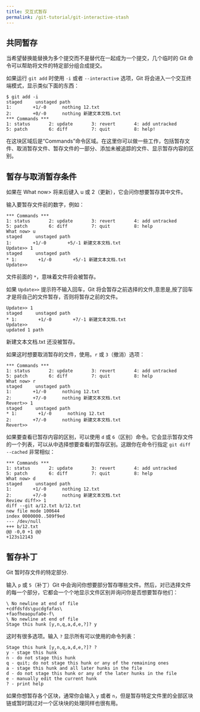 ```yaml
---
title: 交互式暂存
permalink: /git-tutorial/git-interactive-stash
---
```


## 共同暂存

当希望替换能替换为多个提交而不是替代在一起成为一个提交，几个临时的 Git 命令可以帮助将文件的特定部分组合成提交。

如果运行 `git add` 时使用 `-i` 或者 `--interactive` 选项，Git 将会进入一个交互终端模式，显示类似下面的东西：

```shell
$ git add -i
staged     unstaged path
1:        +1/-0      nothing 12.txt
2:        +0/-0      nothing 新建文本文档.txt
*** Commands ***
1: status       2: update       3: revert       4: add untracked
5: patch        6: diff         7: quit         8: help!

```

在这块区域后是“Commands”命令区域。在这里你可以做一些工作，包括暂存文件、取消暂存文件、暂存文件的一部分、添加未被追踪的文件、显示暂存内容的区别。

## 暂存与取消暂存条件

如果在 What now> 将来后键入 u 或 2（更新），它会问你想要暂存其中文件。

输入要暂存文件前的数字，例如：

```shell
*** Commands ***
1: status       2: update       3: revert       4: add untracked
5: patch        6: diff         7: quit         8: help
What now> u
staged     unstaged path
1:        +1/-0        +5/-1 新建文本文档.txt
Update>> 1
staged     unstaged path
* 1:        +1/-0        +5/-1 新建文本文档.txt
Update>>
```

文件前面的 `*`，意味着文件将会被暂存。

如果 `Update>>` 提示符不输入回车，Git 将会暂存之前选择的文件,意思是,按了回车才是将自己的文件暂存，否则将暂存之前的文件。

```shell
Update>> 1
staged     unstaged path
* 1:        +1/-0        +7/-1 新建文本文档.txt
Update>>
updated 1 path
```

新建文本文档.txt 还没被暂存。

如果这时想要取消暂存的文件，使用。`r` 或 `3`（撤消）选项：

```shell
*** Commands ***
1: status       2: update       3: revert       4: add untracked
5: patch        6: diff         7: quit         8: help
What now> r
staged     unstaged path
1:        +1/-0      nothing 12.txt
2:        +7/-0      nothing 新建文本文档.txt
Revert>> 1
staged     unstaged path
* 1:        +1/-0      nothing 12.txt
2:        +7/-0      nothing 新建文本文档.txt
Revert>>
```

如果要查看已暂存内容的区别，可以使用 `d` 或 `6`（区别）命令。它会显示暂存文件的一个列表，可以从中选择想要查看的暂存区别。这跟你在命令行指定 `git diff --cached` 非常相似：

```shell
*** Commands ***
1: status       2: update       3: revert       4: add untracked
5: patch        6: diff         7: quit         8: help
What now> d
staged     unstaged path
1:        +1/-0      nothing 12.txt
2:        +7/-0      nothing 新建文本文档.txt
Review diff>> 1
diff --git a/12.txt b/12.txt
new file mode 100644
index 0000000..509f9ed
--- /dev/null
+++ b/12.txt
@@ -0,0 +1 @@
+123s12143
```

## 暂存补丁

Git 暂时存文件的特定部分.

输入 `p` 或 `5`（补丁）Git 中会询问你想要部分暂存哪些文件。然后，对已选择文件的每一个部分，它都会一个个地显示文件区别并询问你是否想要暂存他们：

```shell
\ No newline at end of file
+cdfdsfds\gucdgfafas\
+faofheaopufa0e-f\
\ No newline at end of file
Stage this hunk [y,n,q,a,d,e,?]? y
```

这时有很多选项。输入 `?` 显示所有可以使用的命令列表：

```shell
Stage this hunk [y,n,q,a,d,e,?]? ?
y - stage this hunk
n - do not stage this hunk
q - quit; do not stage this hunk or any of the remaining ones
a - stage this hunk and all later hunks in the file
d - do not stage this hunk or any of the later hunks in the file
e - manually edit the current hunk
? - print help
```

如果你想暂存各个区块，通常你会输入 `y` 或者 `n`，但是暂存特定文件里的全部区块链或暂时跳过对一个区块块的处理同样也很有用。

